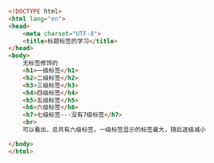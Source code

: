 
<BlogInfo title="2.标题标签" author="白日梦想猿" pv=0 read_times=0 pre_cost_time=0分15秒 category="html5学习" tag_list="['html5学习']" create_time="2020.07.14 14:13:59" update_time="2020.07.14 14:17:43" />

```html
<!DOCTYPE html>
<html lang="en">
<head>
    <meta charset="UTF-8">
    <title>标题标签的学习</title>
</head>
<body>
    无标签修饰的
    <h1>一级标签</h1>
    <h2>二级标签</h2>
    <h3>三级标签</h3>
    <h4>四级标签</h4>
    <h5>五级标签</h5>
    <h6>六级标签</h6>
    <h7>七级标签---没有7级标签</h7>
    <br>
    可以看出，总共有六级标签，一级标签显示的标签最大，随后逐级减小

</body>
</html>
```
